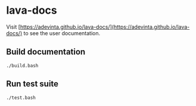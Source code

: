 # lava-docs

Visit [https://adevinta.github.io/lava-docs/](https://adevinta.github.io/lava-docs/) 
to see the user documentation.

## Build documentation

```
./build.bash
```

## Run test suite

```
./test.bash
```
